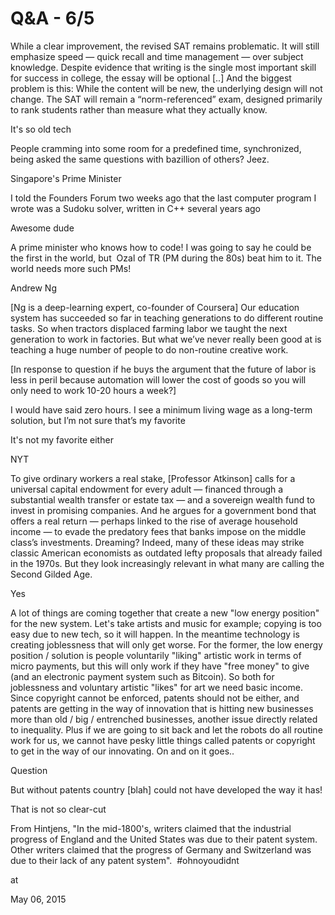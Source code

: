 # Q&A - 6/5
While a clear improvement, the revised SAT remains problematic. It will still emphasize speed — quick recall and time management — over subject knowledge. Despite evidence that writing is the single most important skill for success in college, the essay will be optional [..] And the biggest problem is this: While the content will be new, the underlying design will not change. The SAT will remain a “norm-referenced” exam, designed primarily to rank students rather than measure what they actually know.

It's so old tech

People cramming into some room for a predefined time, synchronized, being asked the same questions with bazillion of others? Jeez.

Singapore's Prime Minister

I told the Founders Forum two weeks ago that the last computer program I wrote was a Sudoku solver, written in C++ several years ago

Awesome dude

A prime minister who knows how to code! I was going to say he could be the first in the world, but  Ozal of TR (PM during the 80s) beat him to it. The world needs more such PMs!

Andrew Ng

[Ng is a deep-learning expert, co-founder of Coursera] Our education system has succeeded so far in teaching generations to do different routine tasks. So when tractors displaced farming labor we taught the next generation to work in factories. But what we’ve never really been good at is teaching a huge number of people to do non-routine creative work.

[In response to question if he buys the argument that the future of labor is less in peril because automation will lower the cost of goods so you will only need to work 10-20 hours a week?]

I would have said zero hours. I see a minimum living wage as a long-term solution, but I’m not sure that’s my favorite

It's not my favorite either

NYT

To give ordinary workers a real stake, [Professor Atkinson] calls for a universal capital endowment for every adult — financed through a substantial wealth transfer or estate tax — and a sovereign wealth fund to invest in promising companies. And he argues for a government bond that offers a real return — perhaps linked to the rise of average household income — to evade the predatory fees that banks impose on the middle class’s investments. Dreaming? Indeed, many of these ideas may strike classic American economists as outdated lefty proposals that already failed in the 1970s. But they look increasingly relevant in what many are calling the Second Gilded Age.

Yes

A lot of things are coming together that create a new "low energy position" for the new system. Let's take artists and music for example; copying is too easy due to new tech, so it will happen. In the meantime technology is creating joblessness that will only get worse. For the former, the low energy position / solution is people voluntarily "liking" artistic work in terms of micro payments, but this will only work if they have "free money" to give (and an electronic payment system such as Bitcoin). So both for joblessness and voluntary artistic "likes" for art we need basic income. Since copyright cannot be enforced, patents should not be either, and patents are getting in the way of innovation that is hitting new businesses more than old / big / entrenched businesses, another issue directly related to inequality. Plus if we are going to sit back and let the robots do all routine work for us, we cannot have pesky little things called patents or copyright to get in the way of our innovating. On and on it goes..

Question

But without patents country [blah] could not have developed the way it has!

That is not so clear-cut

From Hintjens, "In the mid-1800's, writers claimed that the industrial progress of England and the United States was due to their patent system. Other writers claimed that the progress of Germany and Switzerland was due to their lack of any patent system".  #ohnoyoudidnt







at

May 06, 2015















